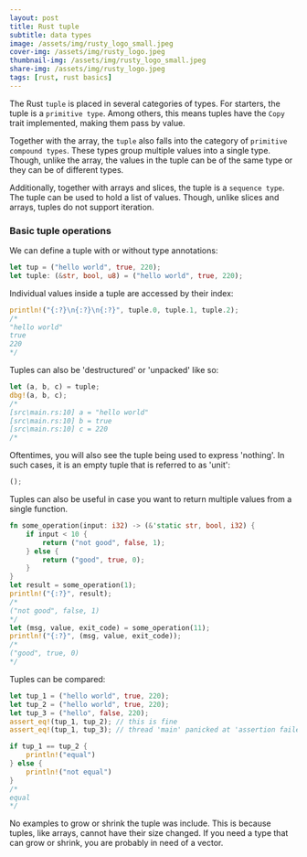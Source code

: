 ```yaml
---
layout: post
title: Rust tuple
subtitle: data types
image: /assets/img/rusty_logo_small.jpeg
cover-img: /assets/img/rusty_logo.jpeg
thumbnail-img: /assets/img/rusty_logo_small.jpeg
share-img: /assets/img/rusty_logo.jpeg
tags: [rust, rust basics]
---
```



The Rust `tuple` is placed in several categories of types. For starters, the tuple is a `primitive type`. Among others, this means tuples have the `Copy` trait implemented, making them pass by value.

Together with the array, the `tuple` also falls into the category of `primitive compound types`. These types group multiple values into a single type. Though, unlike the array, the values in the tuple can be of the same type or they can be of different types.

Additionally, together with arrays and slices, the tuple is a `sequence type`. The tuple can be used to hold a list of values. Though, unlike slices and arrays, tuples do not support iteration.


### Basic tuple operations

We can define a tuple with or without type annotations:

```rust
let tup = ("hello world", true, 220);
let tuple: (&str, bool, u8) = ("hello world", true, 220);
```

Individual values inside a tuple are accessed by their index:

```rust
println!("{:?}\n{:?}\n{:?}", tuple.0, tuple.1, tuple.2);
/*
"hello world"
true
220
*/
```

Tuples can also be 'destructured' or 'unpacked' like so:

```rust
let (a, b, c) = tuple;
dbg!(a, b, c);
/*
[src\main.rs:10] a = "hello world"
[src\main.rs:10] b = true
[src\main.rs:10] c = 220
/*
```

Oftentimes, you will also see the tuple being used to express 'nothing'. In such cases, it is an empty tuple that is referred to as 'unit':

```rust
();
```

Tuples can also be useful in case you want to return multiple values from a single function.

```rust
fn some_operation(input: i32) -> (&'static str, bool, i32) {
    if input < 10 {
        return ("not good", false, 1);
    } else {
        return ("good", true, 0);
    }
}
let result = some_operation(1);
println!("{:?}", result);
/*
("not good", false, 1)
*/
let (msg, value, exit_code) = some_operation(11);
println!("{:?}", (msg, value, exit_code));
/*
("good", true, 0)
*/
```

Tuples can be compared:

```rust
let tup_1 = ("hello world", true, 220);
let tup_2 = ("hello world", true, 220);
let tup_3 = ("hello", false, 220);
assert_eq!(tup_1, tup_2); // this is fine
assert_eq!(tup_1, tup_3); // thread 'main' panicked at 'assertion failed: `(left == right)

if tup_1 == tup_2 {
    println!("equal")
} else {
    println!("not equal")
}
/*
equal
*/
```

No examples to grow or shrink the tuple was include. This is because tuples, like arrays, cannot have their size changed. If you need a type that can grow or shrink, you are probably in need of a vector. 


